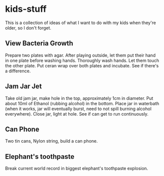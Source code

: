 # kids-stuff
This is a collection of ideas of what I want to do with my kids when they're
older, so I don't forget.

## View Bacteria Growth
Prepare two plates with agar. After playing outside, let them put their hand in
one plate before washing hands. Thoroughly wash hands. Let them touch the other
plate. Put ceran wrap over both plates and incubate. See if there's a
difference.

## Jam Jar Jet
Take old jam jar, make hole in the top, approximately 1cm in diameter. Put
about 10ml of Ethanol (rubbing alcohol) in the bottom. Place jar in waterbath
(when it works, jar will eventually burst, need to not spill burning alcohol
everywhere). Close jar, light at hole. See if can get to run continuously.

## Can Phone
Two tin cans, Nylon string, build a can phone.

## Elephant's toothpaste
Break current world record in biggest elephant's toothpaste explosion.
